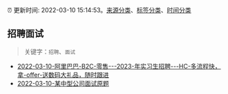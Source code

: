 :alarm_clock: 更新时间: 2022-03-10 15:14:53。[来源分类](../README.md)、[标签分类](../TAGS.md)、[时间分类](../TIMELINE.md)

## 招聘面试


> 关键字：`招聘`、`面试`



- [2022-03-10-阿里巴巴-B2C-零售---2023-年实习生招聘---HC-多流程快，拿-offer-送数码大礼品，随时跟进](https://www.v2ex.com/t/839511) 
- [2022-03-10-某中型公司面试原题](https://toutiao.io/k/k46pzgf) 